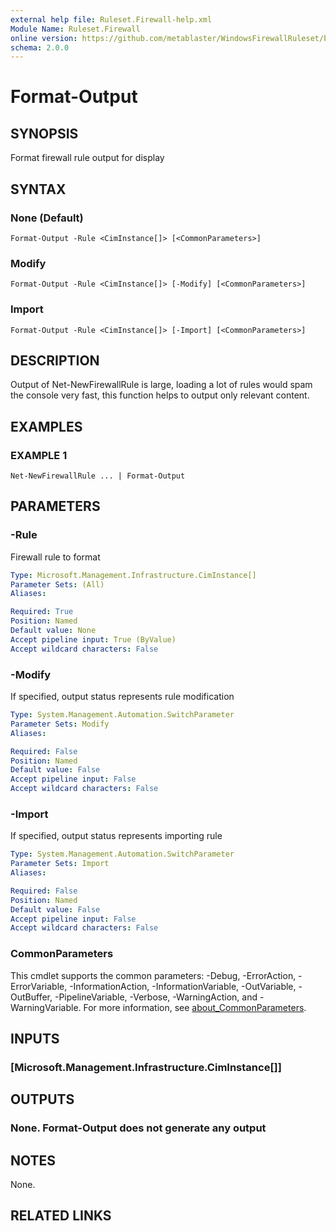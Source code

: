 ```yaml
---
external help file: Ruleset.Firewall-help.xml
Module Name: Ruleset.Firewall
online version: https://github.com/metablaster/WindowsFirewallRuleset/blob/master/Modules/Ruleset.Firewall/Help/en-US/Format-Output.md
schema: 2.0.0
---
```


# Format-Output

## SYNOPSIS

Format firewall rule output for display

## SYNTAX

### None (Default)

```none
Format-Output -Rule <CimInstance[]> [<CommonParameters>]
```

### Modify

```none
Format-Output -Rule <CimInstance[]> [-Modify] [<CommonParameters>]
```

### Import

```none
Format-Output -Rule <CimInstance[]> [-Import] [<CommonParameters>]
```

## DESCRIPTION

Output of Net-NewFirewallRule is large, loading a lot of rules would spam the console
very fast, this function helps to output only relevant content.

## EXAMPLES

### EXAMPLE 1

```none
Net-NewFirewallRule ... | Format-Output
```

## PARAMETERS

### -Rule

Firewall rule to format

```yaml
Type: Microsoft.Management.Infrastructure.CimInstance[]
Parameter Sets: (All)
Aliases:

Required: True
Position: Named
Default value: None
Accept pipeline input: True (ByValue)
Accept wildcard characters: False
```

### -Modify

If specified, output status represents rule modification

```yaml
Type: System.Management.Automation.SwitchParameter
Parameter Sets: Modify
Aliases:

Required: False
Position: Named
Default value: False
Accept pipeline input: False
Accept wildcard characters: False
```

### -Import

If specified, output status represents importing rule

```yaml
Type: System.Management.Automation.SwitchParameter
Parameter Sets: Import
Aliases:

Required: False
Position: Named
Default value: False
Accept pipeline input: False
Accept wildcard characters: False
```

### CommonParameters

This cmdlet supports the common parameters: -Debug, -ErrorAction, -ErrorVariable, -InformationAction, -InformationVariable, -OutVariable, -OutBuffer, -PipelineVariable, -Verbose, -WarningAction, and -WarningVariable. For more information, see [about_CommonParameters](http://go.microsoft.com/fwlink/?LinkID=113216).

## INPUTS

### [Microsoft.Management.Infrastructure.CimInstance[]]

## OUTPUTS

### None. Format-Output does not generate any output

## NOTES

None.

## RELATED LINKS

